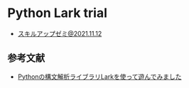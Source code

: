 # Python Lark trial

* スキルアップゼミ@2021.11.12

## 参考文献
* [Pythonの構文解析ライブラリLarkを使って遊んでみました](https://lab.tricorn.co.jp/katsura/6268)
